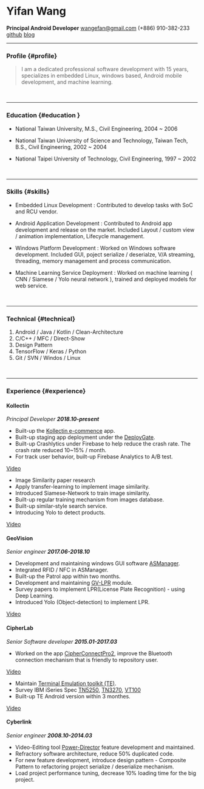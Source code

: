 

# Yifan Wang
__Principal Android Developer__ 
wangefan@gmail.com
(+886) 910-382-233
[github](https://github.com/wangefan)
[blog](https://wang-yi-fan.gitbook.io/wangefan/)
<br/>

------

### Profile {#profile}

>I am a dedicated professional software development with 15 years, specializes in embedded Linux, windows  based, Android mobile development, and machine learning.
<br/>

------
### Education {#education }

* National Taiwan University, M.S., Civil Engineering, 2004 ~ 2006

* National Taiwan University of Science and Technology, Taiwan Tech, B.S., Civil Engineering, 2002 ~ 2004

* National Taipei University of Technology, Civil Engineering, 1997 ~ 2002

<br/>

------

### Skills {#skills}
* Embedded Linux Development
  : Contributed to develop tasks with SoC and RCU vendor.
* Android Application Development
  : Contributed to Android app development and release on the market. Included Layout / custom view / animation implementation, Lifecycle management.
  
* Windows Platform Development
  : Worked on Windows software development. Included GUI, poject serialize / deserialze, V/A streaming, threading, memory management and process communication.
  
* Machine Learning Service Deployment
  : Worked on machine learning ( CNN / Siamese / Yolo neural network ), trained and deployed models for web service.
  
<br/>

-------

### Technical {#technical}

1. Android / Java / Kotlin / Clean-Architecture 
2. C/C++ / MFC / Direct-Show
3. Design Pattern
4. TensorFlow / Keras / Python
5. Git / SVN / Windos / Linux

<br/>

------

### Experience {#experience}

#### Kollectin
*Principal Developer __2018.10-present__*

  * Built-up the [Kollectin e-commence](https://play.google.com/store/apps/details?id=net.lateralview.kollectin) app.
  * Built-up staging app deployment under the [DeployGate](https://deploygate.com/dashboard).
  * Built-up Crashlytics under Firebase to help reduce the crash rate. The crash rate reduced 10~15% / month.
  * For track user behavior, built-up Firebase Analytics to A/B test.
  
  [Video](https://www.youtube.com/watch?v=gh3oxs1AiHw&feature=youtu.be)
  * Image Similarity paper research
  * Apply transfer-learning to implement image similarity.
  * Introduced Siamese-Network to train image similarity.
  * Built-up regular training mechanism from images database.
  * Built-up similar-style search service.
  * Introducing Yolo to detect products.
  
  [Video](https://www.youtube.com/watch?v=YZpIvG_6Q94)
 
#### GeoVision
*Senior engineer __2017.06-2018.10__*

  * Development and maintaining windows GUI software [ASManager](http://www.geovision.com.tw/product/GV-ASManager%20(Access%20Control)).
  * Integrated RFID / NFC in ASManager.
  * Built-up the Patrol app within two months.
  * Development and maintaining [GV-LPR](http://www.geovision.com.tw/tw/product/GV-LPR) module.
  * Survey papers to implement LPR(License Plate Recognition) - using Deep Learning.
  * Introduced Yolo (Object-detection) to implement LPR.
  
  [Video](https://www.youtube.com/watch?v=MRuW7Vvn6Gw&feature=youtu.be)

#### CipherLab
*Senior Software developer __2015.01-2017.03__*

  * Worked on the app [CipherConnectPro2](https://play.google.com/store/apps/details?id=com.cipherlab.cipherconnectpro2), improve the Bluetooth connection mechanism that is friendly to repository user. 
  
  [Video](https://www.youtube.com/watch?v=9RRoyhm00nE&feature=youtu.be)
  * Maintain [Terminal Emulation toolkit (TE)](https://www.cipherlab.com/zh-tw/product-c57916/Mirror-VT-Emulator.html).
  * Survey IBM iSeries Spec [TN5250](https://mochasoft.dk/tn5250.htm), [TN3270](https://en.wikipedia.org/wiki/3270_emulator), [VT100](https://en.wikipedia.org/wiki/VT100)
  * Built-up TE Android version within 3 monthes.
  
  [Video](https://www.youtube.com/watch?v=A9tEWyjaJ-s&feature=youtu.be)

#### Cyberlink
*Senior engineer __2008.10-2014.03__*

  * Video-Editing tool [Power-Director](https://tw.cyberlink.com/products/video-photo-editor-combo/features_zh_TW.html) feature development and maintained.
  * Refractory software architecture, reduce 50% duplicated code.
  * For new feature development, introduce design pattern - Composite Pattern to refactoring project serialize / deserialize mechanism.
  * Load project performance tuning, decrease 10% loading time for the big project.
